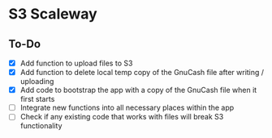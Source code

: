 # S3 Scaleway

## To-Do
- [x] Add function to upload files to S3
- [x] Add function to delete local temp copy of the GnuCash file after writing / uploading
- [x] Add code to bootstrap the app with a copy of the GnuCash file when it first starts
- [ ] Integrate new functions into all necessary places within the app
- [ ] Check if any existing code that works with files will break S3 functionality
